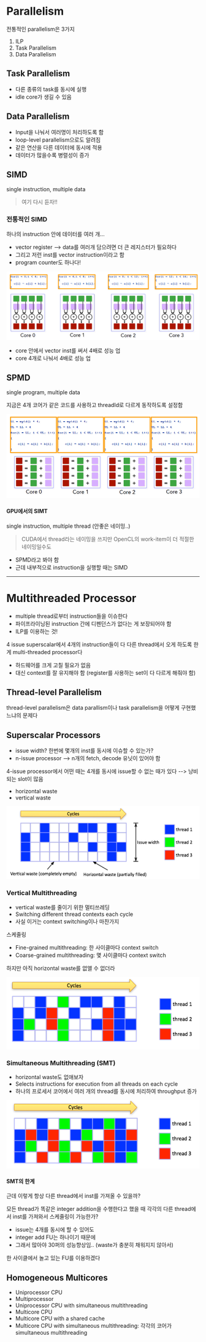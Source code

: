# Parallelism

전통적인 parallelism은 3가지
1. ILP
2. Task Parallelism
3. Data Parallelism

## Task Parallelism

- 다른 종류의 task를 동시에 실행
- idle core가 생길 수 있음

## Data Parallelism

- Input을 나눠서 여러명이 처리하도록 함
- loop-level parallelism으로도 알려짐
- 같은 연산을 다른 데이터에 동시에 적용
- 데이터가 많을수록 병렬성이 증가

## SIMD
single instruction, multiple data

> 여기 다시 듣자!!

### 전통적인 SIMD

하나의 instruction 안에 데이터를 여러 개...
- vector register --> data를 여러개 담으려면 더 큰 레지스터가 필요하다
- 그리고 저런 inst를 vector instruction이라고 함
- program counter도 하나다!

![](./img/042104.png)

- core 안에서 vector inst를 써서 4배로 성능 업
- core 4개로 나눠서 4배로 성능 업

## SPMD
single program, multiple data

지금은 4개 코어가 같은 코드를 사용하고 threadId로 다르게 동작하도록 설정함

![](./img/042105.png)

#### GPU에서의 SIMT
single instruction, multiple thread (안좋은 네이밍..)
> CUDA에서 thread라는 네이밍을 쓰지만 OpenCL의 work-item이 더 적절한 네이밍일수도

- SPMD라고 봐야 함
- 근데 내부적으로 instruction을 실행할 때는 SIMD

---

# Multithreaded Processor

- multiple thread로부터 instruction들을 이슈한다
- 파이프라이닝된 instruction 간에 디펜던스가 없다는 게 보장되어야 함
- ILP를 이용하는 것!

4 issue superscalar에서 4개의 instruction들이 다 다른 thread에서 오게 하도록 한 게 multi-threaded processor다
- 하드웨어를 크게 고칠 필요가 없음
- 대신 context를 잘 유지해야 함 (register를 사용하는 set이 다 다르게 해줘야 함)

## Thread-level Parallelism
thread-level parallelism은 data parallism이나 task parallelism을 어떻게 구현했느냐의 문제다

## Superscalar Processors

- issue width? 한번에 몇개의 inst를 동시에 이슈할 수 있는가?
- n-issue processor --> n개의 fetch, decode 유닛이 있어야 함

4-issue processor에서 어떤 때는 4개를 동시에 issue할 수 없는 때가 있다
--> 낭비되는 slot이 많음

- horizontal waste
- vertical waste

![](./img/042106.png)

### Vertical Multithreading

- vertical waste를 줄이기 위한 멀티쓰레딩
- Switching different thread contexts each cycle
- 사실 이거는 context switching이나 마찬가지

스케줄링
- Fine-grained multithreading: 한 사이클마다 context switch
- Coarse-grained multithreading: 몇 사이클마다 context switch

하지만 아직 horizontal waste를 없앨 수 없더라

![](./img/042107.png)

### Simultaneous Multithreading (SMT)

- horizontal waste도 없애보자
- Selects instructions for execution from all threads on each cycle
- 하나의 프로세서 코어에서 여러 개의 thread를 동시에 처리하여 throughput 증가

![](./img/042108.png)

#### SMT의 한계
근데 이렇게 항상 다른 thread에서 inst를 가져올 수 있을까?

모든 thread가 똑같은 integer addition을 수행한다고 했을 때 각각의 다른 thread에서 inst를 가져와서 스케줄링이 가능한가?
- issue는 4개를 동시에 할 수 있어도
- integer add FU는 하나이기 때문에
- 그래서 많아야 30퍼의 성능향상임.. (waste가 충분히 채워지지 않아서)

한 사이클에서 놀고 있는 FU를 이용하겠다

## Homogeneous Multicores

- Uniprocessor CPU
- Multiprocessor
- Uniprocessor CPU with simultaneous multithreading
- Multicore CPU
- Multicore CPU with a shared cache
- Multicore CPU with simultaneous multithreading: 각각의 코어가 simultaneous multithreading
